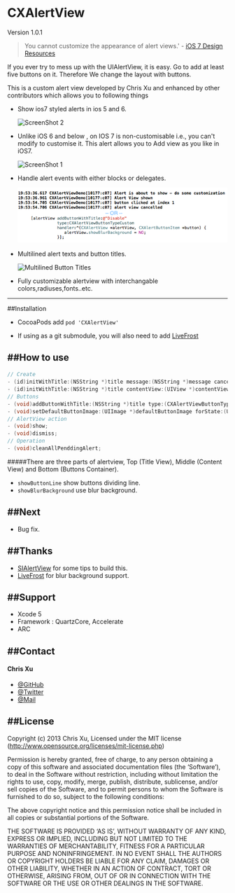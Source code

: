 CXAlertView
===========

Version 1.0.1

>You cannot customize the appearance of alert views.' - [iOS 7 Design Resources ](https://developer.apple.com/library/ios/documentation/UserExperience/Conceptual/UIKitUICatalog/UIAlertView.html#//apple_ref/doc/uid/TP40012857-UIAlertView-SW1)

If you ever try to mess up with the UIAlertView, it is easy. Go to add at least five buttons on it. Therefore We change the layout with buttons.

This is a custom alert view developed by Chris Xu and enhanced by other contributors which allows you to following things
 * Show ios7 styled alerts in ios 5 and 6.

	![ScreenShot 2](screenshot2.png)
 * Unlike iOS 6 and below , on IOS 7 is non-customisable i.e., you can't modify to customise it. This alert allows you to Add view as you like in iOS7.

	![ScreenShot 1](screenshot1.png)
 * Handle alert events with either blocks or delegates.
 
	![Use either delegation or block](screenshot-delegation-blocks.png)

 * Multilined alert texts and button titles.
 
	![Multilined Button Titles](screenshot-multilined-buttons.png)
 * Fully customizable alertview with interchangable colors,radiuses,fonts..etc.

---


##Installation

* CocoaPods add `pod 'CXAlertView'`

* If using as a git submodule, you will also need to add [LiveFrost](https://github.com/radi/LiveFrost.git)

##How to use
---

```Objective-C
// Create
- (id)initWithTitle:(NSString *)title message:(NSString *)message cancelButtonTitle:(NSString *)cancelButtonTitle;
- (id)initWithTitle:(NSString *)title contentView:(UIView *)contentView cancelButtonTitle:(NSString *)cancelButtonTitle;
// Buttons
- (void)addButtonWithTitle:(NSString *)title type:(CXAlertViewButtonType)type handler:(CXAlertViewHandler)handler;
- (void)setDefaultButtonImage:(UIImage *)defaultButtonImage forState:(UIControlState)state NS_AVAILABLE_IOS(5_0) UI_APPEARANCE_SELECTOR;
// AlertView action
- (void)show;
- (void)dismiss;
// Operation
- (void)cleanAllPenddingAlert;
```

#####There are three parts of alertview, Top (Title View), Middle (Content View) and Bottom (Buttons Container). 
 
 * `showButtonLine` show buttons dividing line.
 * `showBlurBackground` use blur background.
 
##Next
---

 * Bug fix.
 
 
##Thanks
---
 * [SIAlertView](https://github.com/Sumi-Interactive/SIAlertView) for some tips to build this.
 * [LiveFrost](https://github.com/radi/LiveFrost) for blur background support.

##Support
---
 * Xcode 5
 * Framework : QuartzCore, Accelerate
 * ARC

##Contact
---
#### Chris Xu

 * [@GitHub](https://github.com/ChrisXu1221)
 * [@Twitter](https://twitter.com/taterctl)
 * [@Mail](mailto:taterctl@gmail.com)

##License
---
Copyright (c) 2013 Chris Xu, Licensed under the MIT license (http://www.opensource.org/licenses/mit-license.php)

Permission is hereby granted, free of charge, to any person obtaining a copy of this software and associated documentation files (the ‘Software’), to deal in the Software without restriction, including without limitation the rights to use, copy, modify, merge, publish, distribute, sublicense, and/or sell copies of the Software, and to permit persons to whom the Software is furnished to do so, subject to the following conditions:

The above copyright notice and this permission notice shall be included in all copies or substantial portions of the Software.

THE SOFTWARE IS PROVIDED ‘AS IS’, WITHOUT WARRANTY OF ANY KIND, EXPRESS OR IMPLIED, INCLUDING BUT NOT LIMITED TO THE WARRANTIES OF MERCHANTABILITY, FITNESS FOR A PARTICULAR PURPOSE AND NONINFRINGEMENT. IN NO EVENT SHALL THE AUTHORS OR COPYRIGHT HOLDERS BE LIABLE FOR ANY CLAIM, DAMAGES OR OTHER LIABILITY, WHETHER IN AN ACTION OF CONTRACT, TORT OR OTHERWISE, ARISING FROM, OUT OF OR IN CONNECTION WITH THE SOFTWARE OR THE USE OR OTHER DEALINGS IN THE SOFTWARE.
